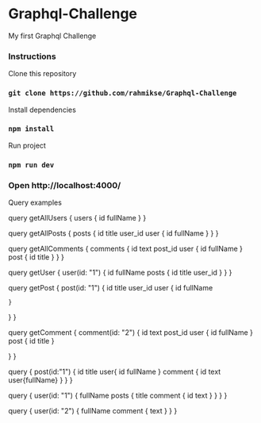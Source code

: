 # Graphql-Challenge
My first Graphql Challenge 

### Instructions

Clone this repository
### `git clone https://github.com/rahmikse/Graphql-Challenge`

Install dependencies
### `npm install`

Run project
### `npm run dev`
### Open http://localhost:4000/

Query examples 

query getAllUsers {
  users {
    id
    fullName
  }
}

query getAllPosts {
  posts {
    id
    title
    user_id
    user {
      id
      fullName
    }
  }
}

query getAllComments {
  comments {
    id
    text
    post_id
    user { 
    	id
      fullName
    }
    post { 
    	id
      title
    }
  }
}

query getUser {
  user(id: "1") {
    id
    fullName
    posts {
      id
      title
      user_id
    }
  }
}

query getPost {
  post(id: "1") {
    id
    title
    user_id
    user {
      id
      fullName
      
    }
  }
}

query getComment {
  comment(id: "2") {
    id
    text
    post_id
    user { 
    	id
      fullName
    }
    post { 
    	id
      title
    }
    
  }
}

query { 
	post(id:"1") { 
  	id
    title
    user{ 
    	id
      fullName
    }
    comment { 
    	id
      text
      user{fullName}
    }
  }
}

query {
  user(id: "1") {
    fullName
    posts {
      title
      comment {
        id
        text
      }
    }
  }
}

query {
  user(id: "2") {
    fullName
    comment { 
    	text
    }
  }
}
